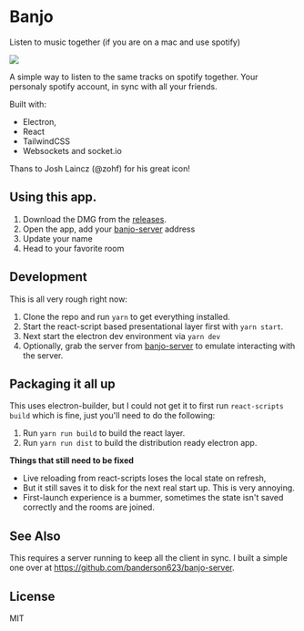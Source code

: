 # Banjo

Listen to music together (if you are on a mac and use spotify)

![](https://dl.dropboxusercontent.com/s%2Fsfmxw6dqjt8jlfw%2Fifc6kp00pxmf4p.png)

A simple way to listen to the same tracks on spotify together. Your personaly spotify account, in sync with all your friends.

Built with:

- Electron,
- React
- TailwindCSS
- Websockets and socket.io

Thans to Josh Laincz (@zohf) for his great icon!

## Using this app.

1. Download the DMG from the [releases](https://github.com/banderson623/banjo/releases).
1. Open the app, add your [banjo-server](https://github.com/banderson623/banjo-server) address
1. Update your name
1. Head to your favorite room

## Development

This is all very rough right now:

1. Clone the repo and run `yarn` to get everything installed.
1. Start the react-script based presentational layer first with `yarn start`.
1. Next start the electron dev environment via `yarn dev`
1. Optionally, grab the server from [banjo-server](https://github.com/banderson623/banjo-server) to emulate interacting with the server.

## Packaging it all up

This uses electron-builder, but I could not get it to first run `react-scripts build` which is fine, just you'll need to do the following:

1. Run `yarn run build` to build the react layer.
2. Run `yarn run dist` to build the distribution ready electron app.

**Things that still need to be fixed**

- Live reloading from react-scripts loses the local state on refresh,
- But it still saves it to disk for the next real start up. This is very annoying.
- First-launch experience is a bummer, sometimes the state isn't saved correctly and the rooms are joined.

## See Also

This requires a server running to keep all the client in sync. I built a simple one over at https://github.com/banderson623/banjo-server.

## License

MIT
